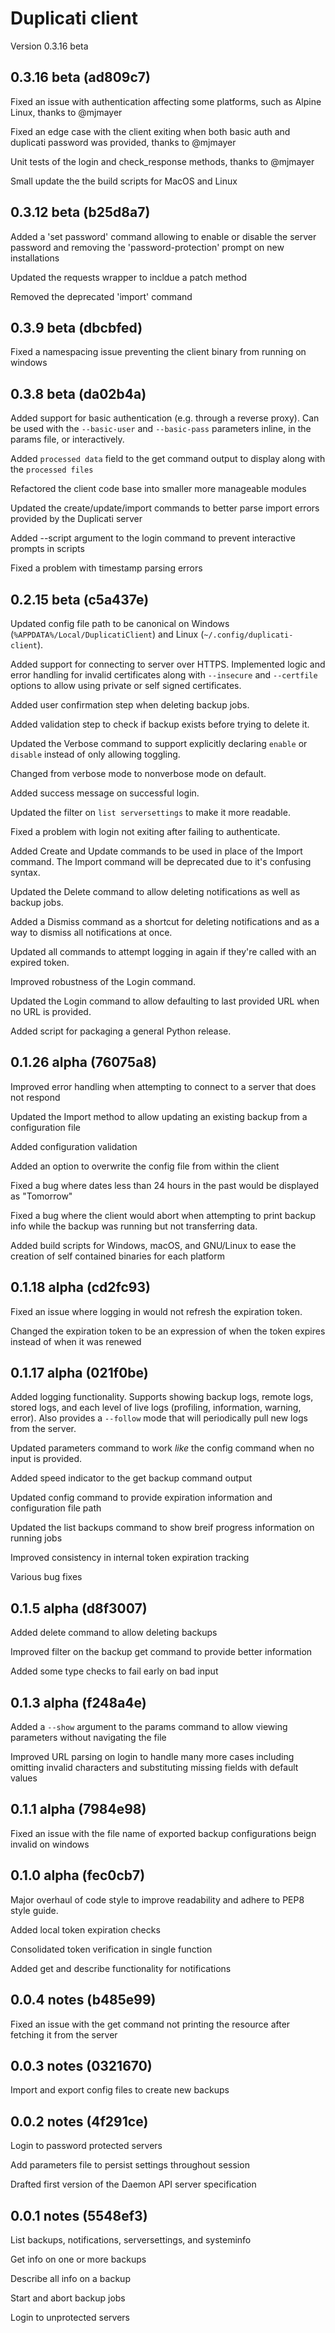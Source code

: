 # Duplicati client
Version 0.3.16 beta

## 0.3.16 beta (ad809c7)

Fixed an issue with authentication affecting some platforms, such as Alpine Linux, thanks to @mjmayer

Fixed an edge case with the client exiting when both basic auth and duplicati password was provided, thanks to @mjmayer

Unit tests of the login and check_response methods, thanks to @mjmayer

Small update the the build scripts for MacOS and Linux

## 0.3.12 beta (b25d8a7)

Added a 'set password' command allowing to enable or disable the server password and removing the 'password-protection' prompt on new installations

Updated the requests wrapper to incldue a patch method

Removed the deprecated 'import' command

## 0.3.9 beta (dbcbfed)

Fixed a namespacing issue preventing the client binary from running on windows

## 0.3.8 beta (da02b4a)

Added support for basic authentication (e.g. through a reverse proxy). Can be used with the `--basic-user` and `--basic-pass` parameters inline, in the params file, or interactively.

Added `processed data` field to the get command output to display along with the `processed files`

Refactored the client code base into smaller more manageable modules

Updated the create/update/import commands to better parse import errors provided by the Duplicati server

Added --script argument to the login command to prevent interactive prompts in scripts

Fixed a problem with timestamp parsing errors

## 0.2.15 beta (c5a437e)
Updated config file path to be canonical on Windows (`%APPDATA%/Local/DuplicatiClient`) and Linux (`~/.config/duplicati-client`).

Added support for connecting to server over HTTPS. Implemented logic and error handling for invalid certificates along with `--insecure` and `--certfile` options to allow using private or self signed certificates.

Added user confirmation step when deleting backup jobs.

Added validation step to check if backup exists before trying to delete it.

Updated the Verbose command to support explicitly declaring `enable` or `disable` instead of only allowing toggling.

Changed from verbose mode to nonverbose mode on default.

Added success message on successful login.

Updated the filter on `list serversettings` to make it more readable.

Fixed a problem with login not exiting after failing to authenticate.

Added Create and Update commands to be used in place of the Import command. The Import command will be deprecated due to it's confusing syntax.

Updated the Delete command to allow deleting notifications as well as backup jobs.

Added a Dismiss command as a shortcut for deleting notifications and as a way to dismiss all notifications at once.

Updated all commands to attempt logging in again if they're called with an expired token.

Improved robustness of the Login command.

Updated the Login command to allow defaulting to last provided URL when no URL is provided.

Added script for packaging a general Python release.

## 0.1.26 alpha (76075a8)
Improved error handling when attempting to connect to a server that does not respond

Updated the Import method to allow updating an existing backup from a configuration file

Added configuration validation

Added an option to overwrite the config file from within the client

Fixed a bug where dates less than 24 hours in the past would be displayed as "Tomorrow"

Fixed a bug where the client would abort when attempting to print backup info while the backup was running but not transferring data.

Added build scripts for Windows, macOS, and GNU/Linux to ease the creation of self contained binaries for each platform

## 0.1.18 alpha (cd2fc93)
Fixed an issue where logging in would not refresh the expiration token.

Changed the expiration token to be an expression of when the token expires instead of when it was renewed

## 0.1.17 alpha (021f0be)
Added logging functionality. Supports showing backup logs, remote logs, stored logs, and each level of live logs (profiling, information, warning, error). Also provides a `--follow` mode that will periodically pull new logs from the server.

Updated parameters command to work *like* the config command when no input is provided.

Added speed indicator to the get backup command output

Updated config command to provide expiration information and configuration file path

Updated the list backups command to show breif progress information on running jobs

Improved consistency in internal token expiration tracking

Various bug fixes

## 0.1.5 alpha (d8f3007)
Added delete command to allow deleting backups

Improved filter on the backup get command to provide better information

Added some type checks to fail early on bad input


## 0.1.3 alpha (f248a4e)
Added a `--show` argument to the params command to allow viewing parameters without navigating the file

Improved URL parsing on login to handle many more cases including omitting invalid characters and substituting missing fields with default values

## 0.1.1 alpha (7984e98)
Fixed an issue with the file name of exported backup configurations beign invalid on windows

## 0.1.0 alpha (fec0cb7)
Major overhaul of code style to improve readability and adhere to PEP8 style guide.

Added local token expiration checks

Consolidated token verification in single function

Added get and describe functionality for notifications

## 0.0.4 notes (b485e99)
Fixed an issue with the get command not printing the resource after fetching it from the server

## 0.0.3 notes (0321670)
Import and export config files to create new backups

## 0.0.2 notes (4f291ce)
Login to password protected servers

Add parameters file to persist settings throughout session

Drafted first version of the Daemon API server specification

## 0.0.1 notes (5548ef3)
List backups, notifications, serversettings, and systeminfo

Get info on one or more backups

Describe all info on a backup

Start and abort backup jobs

Login to unprotected servers
